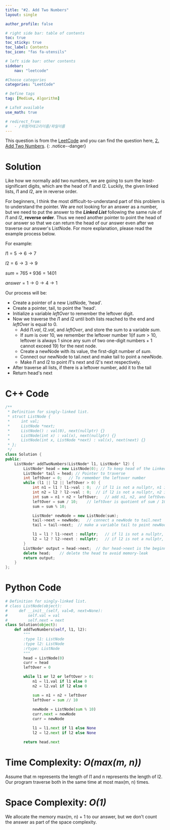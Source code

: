 ```yaml
---
title: "#2. Add Two Numbers"
layout: single

author_profile: false

# right side bar: table of contents
toc: true
toc_sticky: true
toc_label: Contents
toc_icon: "fas fa-utensils"

# left side bar: other contents
sidebar:
    nav: "leetcode"

#Choose categories
categories: "LeetCode"

# Define tags
tag: [Medium, Algorithm]

# LaTeX available
use_math: true

# redirect_from:
#   - /위험카테고리이름/파일이름
---
```


This question is from the [LeetCode](https://leetcode.com) and you can find the question here, [2. Add Two Numbers](https://leetcode.com/problems/add-two-numbers/).
{: .notice--danger}

# Solution
Like how we normally add two numbers, we are going to sum the least-significant digits, which are the head of $l1$ and $l2$. Luckily, the given linked lists, $l1$ and $l2$, are in reverse order. 

For beginners, I think the most difficult-to-understand part of this problem is to understand the pointer. We are not looking for an answer as a number, but we need to put the answer to the ***Linked List*** following the same rule of $l1$ and $l2$, **reverse order**. Thus we need another pointer to point the head of our answer so that we can return the head of our answer even after we traverse our answer's ListNode.  For more explanation, please read the example process below.

For example:

$l1 = 5 \to 6 \to 7$

$l2 = 6 \to 3 \to 9$

$sum = 765 + 936 = 1401$

$answer = 1 \to 0 \to 4 \to 1$

Our process will be:

+ Create a pointer of a new ListNode, 'head'.
+ Create a pointer, tail, to point the 'head'.
+ Initialize a variable $leftOver$ to remember the leftover digit.
+ Now we traverse the $l1$ and $l2$ until both lists reached to the end and $leftOver$ is equal to $0$.
  + Add $l1.val$, $l2.val$, and $leftOver$, and store the sum to a variable $sum$.
  + If $sum$ is over $10$, we remember the leftover number 1(if $sum > 10$, leftover is always 1 since any sum of two one-digit numbers + 1 cannot exceed 19) for the next node.
  +  Create a newNode with its value, the first-digit number of $sum$.
  + Connect our newNode to tail.next and make tail to point a newNode.
  + Make $l1$ and $l2$ to point $l1$'s next and $l2$'s next respectively.
+ After traverse all lists, if there is a leftover number, add it to the tail
+ Return head's next

# C++ Code
```c++
/**
 * Definition for singly-linked list.
 * struct ListNode {
 *     int val;
 *     ListNode *next;
 *     ListNode() : val(0), next(nullptr) {}
 *     ListNode(int x) : val(x), next(nullptr) {}
 *     ListNode(int x, ListNode *next) : val(x), next(next) {}
 * };
 */
class Solution {
public:
    ListNode* addTwoNumbers(ListNode* l1, ListNode* l2) {
        ListNode* head = new ListNode(0); // To keep head of the Linked List
        ListNode* tail = head; // Pointer to traverse
        int leftOver = 0;   // To remember the leftover number
        while (l1 || l2 || leftOver > 0) {
            int n1 = l1 ? l1->val : 0;  // if l1 is not a nullptr, n1 is l1->val
            int n2 = l2 ? l2->val : 0;  // if l2 is not a nullptr, n2 is l2->val
            int sum = n1 + n2 + leftOver;   // add n1, n2, and leftOver
            leftOver = sum / 10;    // leftOver is quotient of sum / 10;
            sum = sum % 10;

            ListNode* newNode = new ListNode(sum);
            tail->next = newNode;   // connect a newNode to tail.next
            tail = tail->next;  // make a variable tail to point newNode

            l1 = l1 ? l1->next : nullptr;   // if l1 is not a nullptr, make l1 to point l1.next
            l2 = l2 ? l2->next : nullptr;   // if l2 is not a nullptr, make l2 to point l2.next
        }
        ListNode* output = head->next;  // Our head->next is the beginning of the answer
        delete head;    // delete the head to avoid memory-leak
        return output;
    }
};
```


# Python Code
~~~python
# Definition for singly-linked list.
# class ListNode(object):
#     def __init__(self, val=0, next=None):
#         self.val = val
#         self.next = next
class Solution(object):
    def addTwoNumbers(self, l1, l2):
        """
        :type l1: ListNode
        :type l2: ListNode
        :rtype: ListNode
        """
        head = ListNode(0)
        curr = head
        leftOver = 0

        while l1 or l2 or leftOver > 0:
            n1 = l1.val if l1 else 0
            n2 = l2.val if l2 else 0

            sum = n1 + n2 + leftOver
            leftOver = sum // 10
            
            newNode = ListNode(sum % 10)
            curr.next = newNode
            curr = newNode

            l1 = l1.next if l1 else None
            l2 = l2.next if l2 else None

        return head.next
~~~

# Time Complexity: *O(max(m, n))*
Assume that m represents the length of l1 and n represents the length of l2.
Our program traverse both in the same time at most max(m, n) times.

# Space Complexity: *O(1)*
We allocate the memory max(m, n) + 1 to our answer, but we don't count the answer as part of the space complexity.
